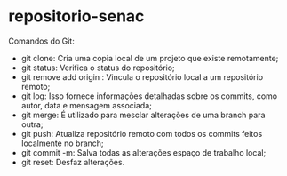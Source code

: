 # repositorio-senac

Comandos do Git:

- git clone: Cria uma copia local de um projeto que existe remotamente;
- git status: Verifica o status do repositório;
- git remove add origin <URL>: Vincula o repositório local a um repositório remoto;
- git log: Isso fornece informações detalhadas sobre os commits, como autor, data e mensagem associada;
- git merge: É utilizado para mesclar alterações de uma branch para outra;
- git push: Atualiza repositório remoto com todos os commits feitos localmente no branch;
- git commit -m: Salva todas as alterações espaço de trabalho local;
- git reset: Desfaz alterações.
